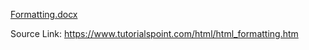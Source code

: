 [Formatting.docx](https://github.com/LabibArefin123/HTML-Tutorials/files/7134497/Formatting.docx)

Source Link: https://www.tutorialspoint.com/html/html_formatting.htm
